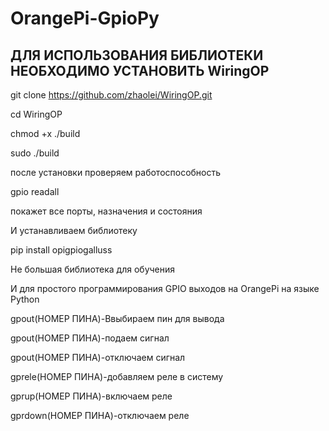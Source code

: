 # OrangePi-GpioPy
## ДЛЯ ИСПОЛЬЗОВАНИЯ БИБЛИОТЕКИ НЕОБХОДИМО УСТАНОВИТЬ WiringOP

  git clone https://github.com/zhaolei/WiringOP.git 

  cd WiringOP

  chmod +x ./build

  sudo ./build

после установки проверяем работоспособность

  gpio readall

покажет все порты, назначения и состояния

И устанавливаем библиотеку 

  pip install opigpiogalluss

Не большая библиотека для обучения

И для простого программирования GPIO выходов на OrangePi на языке Python 

  gpout(НОМЕР ПИНА)-Ввыбираем пин для вывода 

  gpout(НОМЕР ПИНА)-подаем сигнал

  gpout(НОМЕР ПИНА)-отключаем сигнал

  gprele(НОМЕР ПИНА)-добавляем реле в систему

  gprup(НОМЕР ПИНА)-включаем реле

  gprdown(НОМЕР ПИНА)-отключаем реле
